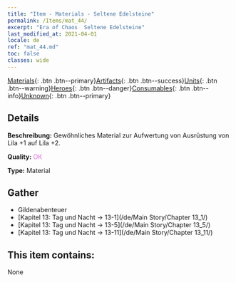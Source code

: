 ```yaml
---
title: "Item - Materials - Seltene Edelsteine"
permalink: /Items/mat_44/
excerpt: "Era of Chaos  Seltene Edelsteine"
last_modified_at: 2021-04-01
locale: de
ref: "mat_44.md"
toc: false
classes: wide
---
```

 [Materials](/de/Items/){: .btn .btn--primary}[Artifacts](/de/Items/Artifacts/){: .btn .btn--success}[Units](/de/Items/Units/){: .btn .btn--warning}[Heroes](/de/Items/Heroes/){: .btn .btn--danger}[Consumables](/de/Items/Consumables/){: .btn .btn--info}[Unknown](/de/Items/Unknown/){: .btn .btn--primary}

## Details
 **Beschreibung:** Gewöhnliches Material zur Aufwertung von Ausrüstung von Lila +1 auf Lila +2.

 **Quality:** <span style="color: #DA70D6">OK</span>

 **Type:** Material

## Gather

*    Gildenabenteuer 
*    [Kapitel 13: Tag und Nacht -> 13-1](/de/Main Story/Chapter 13_1/) 
*    [Kapitel 13: Tag und Nacht -> 13-5](/de/Main Story/Chapter 13_5/) 
*    [Kapitel 13: Tag und Nacht -> 13-11](/de/Main Story/Chapter 13_11/) 

## This item contains:

  None

